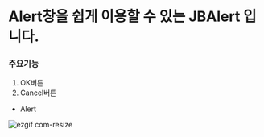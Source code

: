 # Alert창을 쉽게 이용할 수 있는 JBAlert 입니다.

### 주요기능
1. OK버튼
2. Cancel버튼
- Alert

![ezgif com-resize](https://user-images.githubusercontent.com/52398126/79315359-c13db200-7f3d-11ea-9a64-d9e856d14ae8.gif)
